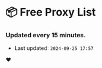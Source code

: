 # :package: Free Proxy List
### Updated every 15 minutes.

- Last updated: `2024-09-25 17:57`

:heart:
